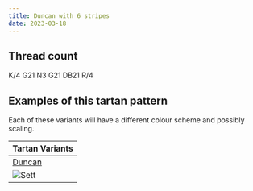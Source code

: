 ```yaml
---
title: Duncan with 6 stripes
date: 2023-03-18
---
```



## Thread count
K/4 G21 N3 G21 DB21 R/4

## Examples of this tartan pattern
Each of these variants will have a different colour scheme and possibly scaling.

| Tartan Variants |
|---------|
| [Duncan](/variants/k/4/g21/n3/g21/db21/r/4-db000064-g004c00-k000000-nd0d0d0-rc80000/)|
|![Sett](/variants/k/4/g21/n3/g21/db21/r/4-db000064-g004c00-k000000-nd0d0d0-rc80000/sett.png)|
